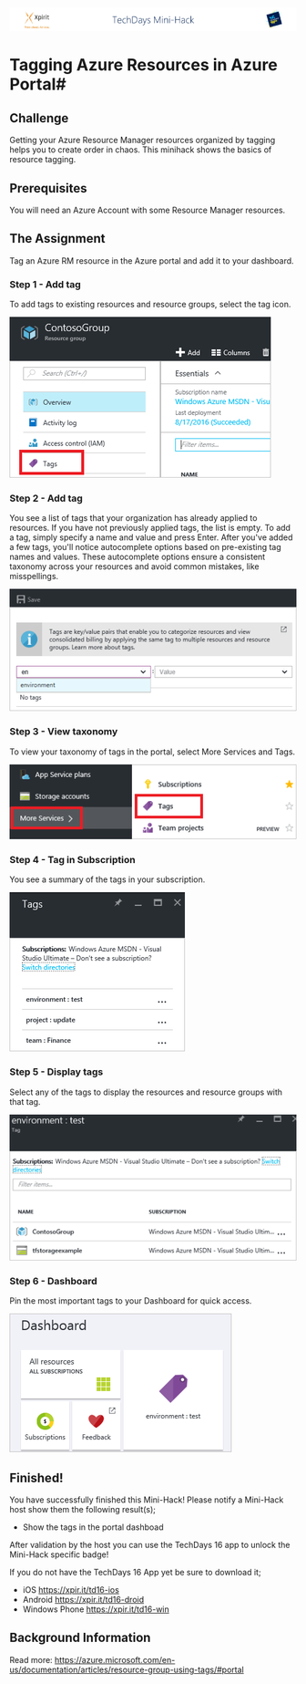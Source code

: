 ![Xpirit TechDays MiniHack Banner](../HackBanner-s.png)
# Tagging Azure Resources in Azure Portal#

## Challenge ##
Getting your Azure Resource Manager resources organized by tagging helps you to create order in chaos. This minihack shows the basics of resource tagging.

## Prerequisites ##
You will need an Azure Account with some Resource Manager resources.

## The Assignment ##
Tag an Azure RM resource in the Azure portal and add it to your dashboard.

### Step 1 - Add tag ###
To add tags to existing resources and resource groups, select the tag icon.

![Image of Tags part on resource and resource group blades](./select-tag-icon.png)

### Step 2 - Add tag ###
You see a list of tags that your organization has already applied to resources. If you have not previously applied tags, the list is empty. To add a tag, simply specify a name and value and press Enter. After you've added a few tags, you'll notice autocomplete options based on pre-existing tag names and values. These autocomplete options ensure a consistent taxonomy across your resources and avoid common mistakes, like misspellings.

![Image of Tag resources with name/value pairs](./tag-resources.png)

### Step 3 - View taxonomy ###
To view your taxonomy of tags in the portal, select More Services and Tags.

![Image of Find tags via the Browse hub](./browse-tags.png)

### Step 4 - Tag in Subscription ###
You see a summary of the tags in your subscription.

![Image of Show all tags](./tag-taxonomy.png)

### Step 5 - Display tags ###
Select any of the tags to display the resources and resource groups with that tag.

![Image of Show tagged resources](./show-tagged-resources.png)

### Step 6 - Dashboard ###
Pin the most important tags to your Dashboard for quick access.

![Image of Pin tags to the Startboard](./show-pinned-tag.png)

## Finished! ##
You have successfully finished this Mini-Hack! Please notify a Mini-Hack host show them the following result(s);

- Show the tags in the portal dashboad

After validation by the host you can use the TechDays 16 app to unlock the Mini-Hack specific badge!

If you do not have the TechDays 16 App yet be sure to download it;
- iOS <https://xpir.it/td16-ios>
- Android <https://xpir.it/td16-droid>
- Windows Phone <https://xpir.it/td16-win>


## Background Information ##
Read more: <https://azure.microsoft.com/en-us/documentation/articles/resource-group-using-tags/#portal>
